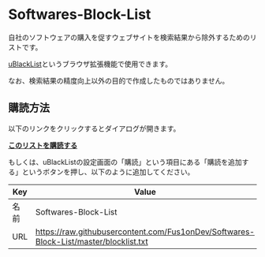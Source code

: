 # Softwares-Block-List

自社のソフトウェアの購入を促すウェブサイトを検索結果から除外するためのリストです。

[uBlackList](https://github.com/iorate/uBlacklist)というブラウザ拡張機能で使用できます。

なお、検索結果の精度向上以外の目的で作成したものではありません。

## 購読方法

以下のリンクをクリックするとダイアログが開きます。

[**このリストを購読する**](https://iorate.github.io/ublacklist/subscribe?name=Softwares-Block-List&url=https%3A%2F%2Fraw.githubusercontent.com%2FFus1onDev%2FSoftwares-Block-List%2Fmaster%2Fblocklist.txt)

もしくは、uBlackListの設定画面の「購読」という項目にある「購読を追加する」というボタンを押し、以下のように追加してください。

| Key | Value |
| - | - |
| 名前 | Softwares-Block-List |
| URL | https://raw.githubusercontent.com/Fus1onDev/Softwares-Block-List/master/blocklist.txt |